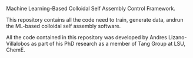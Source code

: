 Machine Learning-Based Colloidal Self Assembly Control Framework.

This repository contains all the code need to train, generate data, andrun the ML-based colloidal self assembly software. 

All the code contained in this repository was developed by Andres Lizano-Villalobos as part of his PhD research as a member of Tang Group at LSU, ChemE. 